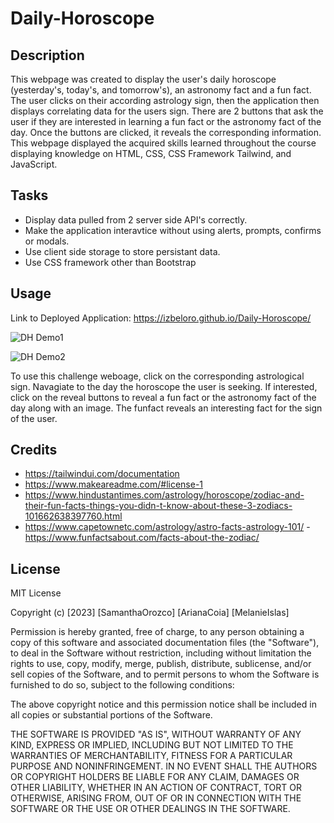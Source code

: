 # Daily-Horoscope

## Description

This webpage was created to display the user's daily horoscope (yesterday's, today's, and tomorrow's), an astronomy fact and a fun fact. The user clicks on their according astrology sign, then the application then displays correlating data for the users sign. There are 2 buttons that ask the user if they are interested in learning a fun fact or the astronomy fact of the day. Once the buttons are clicked, it reveals the corresponding information. This webpage displayed the acquired skills learned throughout the course displaying knowledge on HTML, CSS, CSS Framework Tailwind, and JavaScript. 

## Tasks
- Display data pulled from 2 server side API's correctly.
- Make the application interavtice without using alerts, prompts, confirms or modals.
- Use client side storage to store persistant data.
- Use CSS framework other than Bootstrap


## Usage

Link to Deployed Application: https://izbeloro.github.io/Daily-Horoscope/

![DH Demo1](https://user-images.githubusercontent.com/120453099/218906549-643b2d76-4613-4328-bb2a-0f917bb50a4a.png)

![DH Demo2](https://user-images.githubusercontent.com/120453099/218906565-a1056bd4-8cc8-4b67-8f8d-b666f8da8f66.png)


To use this challenge weboage, click on the corresponding astrological sign. Navagiate to the day the horoscope the user is seeking. If interested, click on the reveal buttons to reveal a fun fact or the astronomy fact of the day along with an image. The funfact reveals an interesting fact for the sign of the user.


## Credits

- https://tailwindui.com/documentation
- https://www.makeareadme.com/#license-1
- https://www.hindustantimes.com/astrology/horoscope/zodiac-and-their-fun-facts-things-you-didn-t-know-about-these-3-zodiacs-101662638397760.html
- https://www.capetownetc.com/astrology/astro-facts-astrology-101/
-https://www.funfactsabout.com/facts-about-the-zodiac/

## License

MIT License

Copyright (c) [2023] [SamanthaOrozco] [ArianaCoia] [MelanieIslas]

Permission is hereby granted, free of charge, to any person obtaining a copy
of this software and associated documentation files (the "Software"), to deal
in the Software without restriction, including without limitation the rights
to use, copy, modify, merge, publish, distribute, sublicense, and/or sell
copies of the Software, and to permit persons to whom the Software is
furnished to do so, subject to the following conditions:

The above copyright notice and this permission notice shall be included in all
copies or substantial portions of the Software.

THE SOFTWARE IS PROVIDED "AS IS", WITHOUT WARRANTY OF ANY KIND, EXPRESS OR
IMPLIED, INCLUDING BUT NOT LIMITED TO THE WARRANTIES OF MERCHANTABILITY,
FITNESS FOR A PARTICULAR PURPOSE AND NONINFRINGEMENT. IN NO EVENT SHALL THE
AUTHORS OR COPYRIGHT HOLDERS BE LIABLE FOR ANY CLAIM, DAMAGES OR OTHER
LIABILITY, WHETHER IN AN ACTION OF CONTRACT, TORT OR OTHERWISE, ARISING FROM,
OUT OF OR IN CONNECTION WITH THE SOFTWARE OR THE USE OR OTHER DEALINGS IN THE
SOFTWARE.
